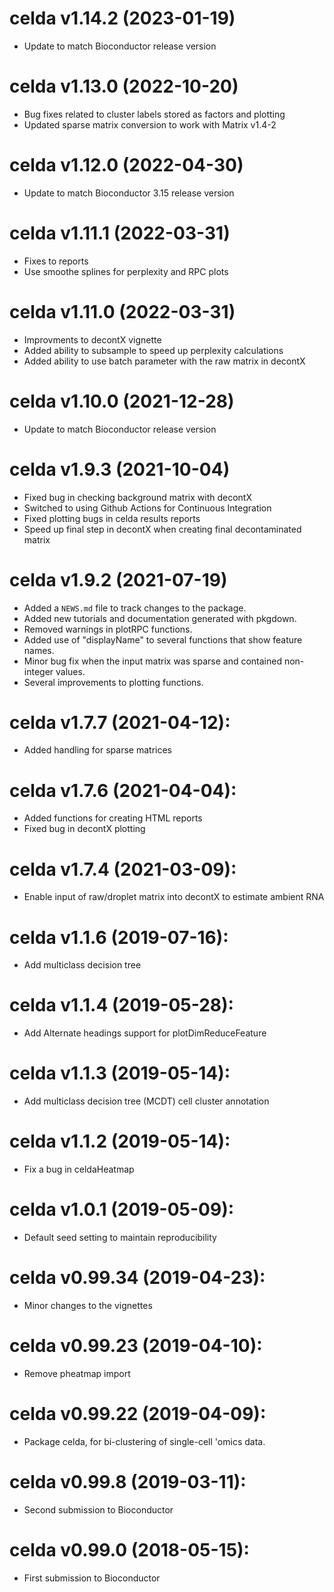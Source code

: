 # celda v1.14.2 (2023-01-19)
* Update to match Bioconductor release version

# celda v1.13.0 (2022-10-20)
* Bug fixes related to cluster labels stored as factors and plotting
* Updated sparse matrix conversion to work with Matrix v1.4-2

# celda v1.12.0 (2022-04-30)
* Update to match Bioconductor 3.15 release version

# celda v1.11.1 (2022-03-31)
* Fixes to reports
* Use smoothe splines for perplexity and RPC plots

# celda v1.11.0 (2022-03-31)
* Improvments to decontX vignette
* Added ability to subsample to speed up perplexity calculations
* Added ability to use batch parameter with the raw matrix in decontX

# celda v1.10.0 (2021-12-28)
* Update to match Bioconductor release version

# celda v1.9.3 (2021-10-04)
* Fixed bug in checking background matrix with decontX
* Switched to using Github Actions for Continuous Integration
* Fixed plotting bugs in celda results reports
* Speed up final step in decontX when creating final decontaminated matrix

# celda v1.9.2 (2021-07-19)
* Added a `NEWS.md` file to track changes to the package.
* Added new tutorials and documentation generated with pkgdown.
* Removed warnings in plotRPC functions.
* Added use of "displayName" to several functions that show feature names. 
* Minor bug fix when the input matrix was sparse and contained non-integer values.
* Several improvements to plotting functions. 

# celda v1.7.7 (2021-04-12):
* Added handling for sparse matrices

# celda v1.7.6 (2021-04-04):
* Added functions for creating HTML reports
* Fixed bug in decontX plotting

# celda v1.7.4 (2021-03-09):
* Enable input of raw/droplet matrix into decontX to estimate ambient RNA

# celda v1.1.6 (2019-07-16):
* Add multiclass decision tree

# celda v1.1.4 (2019-05-28):
* Add Alternate headings support for plotDimReduceFeature

# celda v1.1.3 (2019-05-14):
* Add multiclass decision tree (MCDT) cell cluster annotation

# celda v1.1.2 (2019-05-14):
* Fix a bug in celdaHeatmap

# celda v1.0.1 (2019-05-09):
* Default seed setting to maintain reproducibility

# celda v0.99.34 (2019-04-23):
* Minor changes to the vignettes

# celda v0.99.23 (2019-04-10):
* Remove pheatmap import

# celda v0.99.22 (2019-04-09):
* Package celda, for bi-clustering of single-cell 'omics data.

# celda v0.99.8 (2019-03-11):
* Second submission to Bioconductor

# celda v0.99.0 (2018-05-15):
* First submission to Bioconductor
